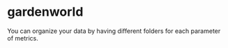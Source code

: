 # gardenworld
You can organize your data by having different folders for each parameter of metrics.  
